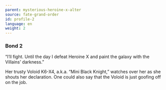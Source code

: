 ```yaml
---
parent: mysterious-heroine-x-alter
source: fate-grand-order
id: profile-2
language: en
weight: 2
---
```


### Bond 2

“I’ll fight. Until the day I defeat Heroine X and paint the galaxy with the Villains’ darkness.”

Her trusty Voloid K6-X4, a.k.a. “Mini Black Knight,” watches over her as she shouts her declaration. One could also say that the Voloid is just goofing off on the job.
